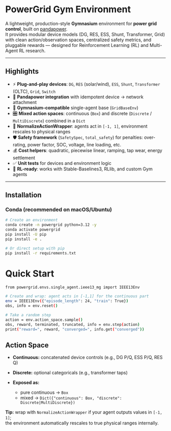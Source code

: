 # PowerGrid Gym Environment

A lightweight, production-style **Gymnasium** environment for **power grid control**, built on [pandapower](https://www.pandapower.org/).  
It provides modular device models (DG, RES, ESS, Shunt, Transformer, Grid) with clean action/observation spaces, centralized safety metrics, and pluggable rewards — designed for Reinforcement Learning (RL) and Multi-Agent RL research.

---

## Highlights

- ⚡ **Plug-and-play devices**: `DG`, `RES` (solar/wind), `ESS`, `Shunt`, `Transformer` (OLTC), `Grid`, `Switch`
- 🔌 **Pandapower integration** with idempotent device → network attachment
- 🧩 **Gymnasium-compatible** single-agent base (`GridBaseEnv`)
- 🎛️ **Mixed action spaces**: continuous (`Box`) and discrete (`Discrete` / `MultiDiscrete`) combined in a `Dict`
- 🔄 **NormalizeActionWrapper**: agents act in `[-1, 1]`, environment rescales to physical ranges
- 🛡️ **Safety framework** (`SafetySpec`, `total_safety`) for penalties: over-rating, power factor, SOC, voltage, line loading, etc.
- 💰 **Cost helpers**: quadratic, piecewise linear, ramping, tap wear, energy settlement
- ✅ **Unit tests** for devices and environment logic
- 🧪 **RL-ready**: works with Stable-Baselines3, RLlib, and custom Gym agents

---

## Installation

### Conda (recommended on macOS/Ubuntu)

```bash
# Create an environment
conda create -n powergrid python=3.12 -y
conda activate powergrid
pip install -U pip
pip install -e .

# Or direct setup with pip
pip install -r requirements.txt
```

# Quick Start
```bash
from powergrid.envs.single_agent.ieee13_mg import IEEE13Env

# Create and wrap: agent acts in [-1,1] for the continuous part
env = IEEE13Env({"episode_length": 24, "train": True})
obs, info = env.reset()

# Take a random step
action = env.action_space.sample()
obs, reward, terminated, truncated, info = env.step(action)
print("reward=", reward, "converged=", info.get("converged"))
```

## Action Space

- **Continuous:** concatenated device controls (e.g., DG P/Q, ESS P/Q, RES Q)  
- **Discrete:** optional categoricals (e.g., transformer taps)  

- **Exposed as:**
    - pure continuous → `Box`  
    - mixed → `Dict({"continuous": Box, "discrete": Discrete|MultiDiscrete})`  

**Tip:** wrap with `NormalizeActionWrapper` if your agent outputs values in `[-1, 1]`;  
the environment automatically rescales to true physical ranges internally.
